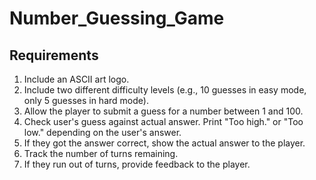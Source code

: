 # Number_Guessing_Game

<h2>Requirements</h2>
<ol>
	<li>Include an ASCII art logo.</li>
	<li>Include two different difficulty levels (e.g., 10 guesses in easy mode, only 5 guesses in 
	hard mode).</li>
	<li>Allow the player to submit a guess for a number between 1 and 100.</li>
	<li>Check user's guess against actual answer. Print "Too high." or "Too low." depending on the 
	user's answer. </li>
	<li>If they got the answer correct, show the actual answer to the player.</li>
	<li>Track the number of turns remaining.</li>
	<li>If they run out of turns, provide feedback to the player.</li>
</ol>